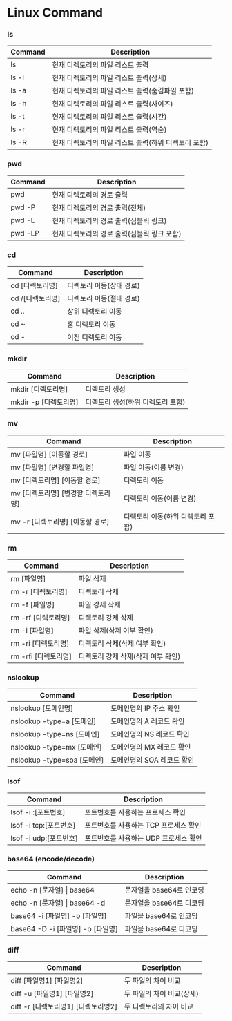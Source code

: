 # Linux Command

### ls

| Command | Description                    |
|---------|--------------------------------|
| ls      | 현재 디렉토리의 파일 리스트 출력             |
| ls -l   | 현재 디렉토리의 파일 리스트 출력(상세)         |
| ls -a   | 현재 디렉토리의 파일 리스트 출력(숨김파일 포함)    |
| ls -h   | 현재 디렉토리의 파일 리스트 출력(사이즈)        |
| ls -t   | 현재 디렉토리의 파일 리스트 출력(시간)         |
| ls -r   | 현재 디렉토리의 파일 리스트 출력(역순)         |
| ls -R   | 현재 디렉토리의 파일 리스트 출력(하위 디렉토리 포함) |

### pwd

| Command | Description               |
|---------|---------------------------|
| pwd     | 현재 디렉토리의 경로 출력            |
| pwd -P  | 현재 디렉토리의 경로 출력(전체)        |
| pwd -L  | 현재 디렉토리의 경로 출력(심볼릭 링크)    |
| pwd -LP | 현재 디렉토리의 경로 출력(심볼릭 링크 포함) |

### cd

| Command     | Description    |
|-------------|----------------|
| cd [디렉토리명]  | 디렉토리 이동(상대 경로) |
| cd /[디렉토리명] | 디렉토리 이동(절대 경로) |
| cd ..       | 상위 디렉토리 이동     |
| cd ~        | 홈 디렉토리 이동      |
| cd -        | 이전 디렉토리 이동     |

### mkdir

| Command          | Description         |
|------------------|---------------------|
| mkdir [디렉토리명]    | 디렉토리 생성             |
| mkdir -p [디렉토리명] | 디렉토리 생성(하위 디렉토리 포함) |

### mv

| Command                | Description         |
|------------------------|---------------------|
| mv [파일명] [이동할 경로]      | 파일 이동               |
| mv [파일명] [변경할 파일명]     | 파일 이동(이름 변경)        |
| mv [디렉토리명] [이동할 경로]    | 디렉토리 이동             |
| mv [디렉토리명] [변경할 디렉토리명] | 디렉토리 이동(이름 변경)      |
| mv -r [디렉토리명] [이동할 경로] | 디렉토리 이동(하위 디렉토리 포함) |

### rm

| Command         | Description          |
|-----------------|----------------------|
| rm [파일명]        | 파일 삭제                |
| rm -r [디렉토리명]   | 디렉토리 삭제              |
| rm -f [파일명]     | 파일 강제 삭제             |
| rm -rf [디렉토리명]  | 디렉토리 강제 삭제           |
| rm -i [파일명]     | 파일 삭제(삭제 여부 확인)      |
| rm -ri [디렉토리명]  | 디렉토리 삭제(삭제 여부 확인)    |
| rm -rfi [디렉토리명] | 디렉토리 강제 삭제(삭제 여부 확인) |

### nslookup

| Command                  | Description      |
|--------------------------|------------------|
| nslookup [도메인명]          | 도메인명의 IP 주소 확인   |
| nslookup -type=a [도메인]   | 도메인명의 A 레코드 확인   |
| nslookup -type=ns [도메인]  | 도메인명의 NS 레코드 확인  |
| nslookup -type=mx [도메인]  | 도메인명의 MX 레코드 확인  |
| nslookup -type=soa [도메인] | 도메인명의 SOA 레코드 확인 |

### lsof

| Command            | Description            |
|--------------------|------------------------|
| lsof -i :[포트번호]    | 포트번호를 사용하는 프로세스 확인     |
| lsof -i tcp:[포트번호] | 포트번호를 사용하는 TCP 프로세스 확인 |
| lsof -i udp:[포트번호] | 포트번호를 사용하는 UDP 프로세스 확인 |

### base64 (encode/decode)

| Command                     | Description      |
|-----------------------------|------------------|
| echo -n [문자열] \| base64     | 문자열을 base64로 인코딩 |
| echo -n [문자열] \| base64 -d  | 문자열을 base64로 디코딩 |
| base64 -i [파일명] -o [파일명]    | 파일을 base64로 인코딩  |
| base64 -D -i [파일명] -o [파일명] | 파일을 base64로 디코딩  |

### diff

| Command                   | Description     |
|---------------------------|-----------------|
| diff [파일명1] [파일명2]        | 두 파일의 차이 비교     |
| diff -u [파일명1] [파일명2]     | 두 파일의 차이 비교(상세) |
| diff -r [디렉토리명1] [디렉토리명2] | 두 디렉토리의 차이 비교   |
